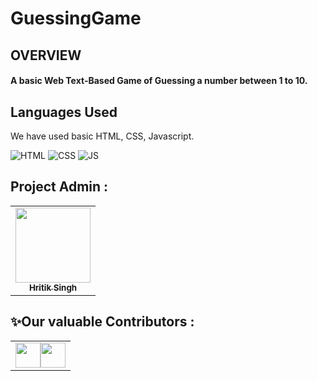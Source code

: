 # GuessingGame
## OVERVIEW
<h4>A basic Web Text-Based Game of Guessing a number between 1 to 10.</h4>

## Languages Used
We have used basic HTML, CSS, Javascript.

![HTML](https://img.shields.io/badge/html5%20-%23E34F26.svg?&style=for-the-badge&logo=html5&logoColor=white)
![CSS](https://img.shields.io/badge/css3%20-%231572B6.svg?&style=for-the-badge&logo=css3&logoColor=white)
![JS](https://img.shields.io/badge/javascript%20-%23323330.svg?&style=for-the-badge&logo=javascript&logoColor=%23F7DF1E)

## Project Admin :

<table>
  <tr>
    <td align="center"><a href="https://github.com/Volley-Freak"><img src="https://avatars.githubusercontent.com/u/85556562?v=4" height="120px" width="120px"/><br/><sub><b> Hritik Singh </b></sub></a></td>
  </tr>
</table>

## ✨Our valuable Contributors :

<table >
	<tr>
		<td >
			<a href="https://github.com/Volley-Freak/guessing-game/graphs/contributors"><img src="https://avatars.githubusercontent.com/u/85556562?v=4" height="40px" width="40px"/><img src="https://avatars.githubusercontent.com/u/56421861?v=4" height="40px" width="40px"/></a>
		</td>
	</tr>
</table>

